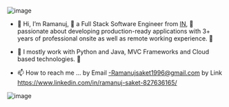 ![image](https://github.com/LearnCodeWithRam/LearnCodeWithRam/assets/87684078/33dcfc87-59c6-47a9-9d5e-1222ec934e1d)

- 👋 Hi, I’m Ramanuj, 👀 a Full Stack Software Engineer from [IN](https://en.wikipedia.org/wiki/India), 🌱 passionate about developing production-ready applications with 3+ years of professional onsite as well as remote working experience. 🎯

- 💞️ I mostly work with Python and Java, MVC Frameworks and Cloud based technologies. 🚀
- 📫 How to reach me ... by Email -Ramanujsaket1996@gmail.com 
                          by Link https://www.linkedin.com/in/ramanuj-saket-827636165/
<!---
ram123-code/ram123-code is a ✨ special ✨ repository because its `README.md` (this file) appears on your GitHub profile.
You can click the Preview link to take a look at your changes.
--->
![image](https://github.com/LearnCodeWithRam/LearnCodeWithRam/assets/87684078/c1ddd944-e8b4-4ff6-bfda-0b88a2f49469)
